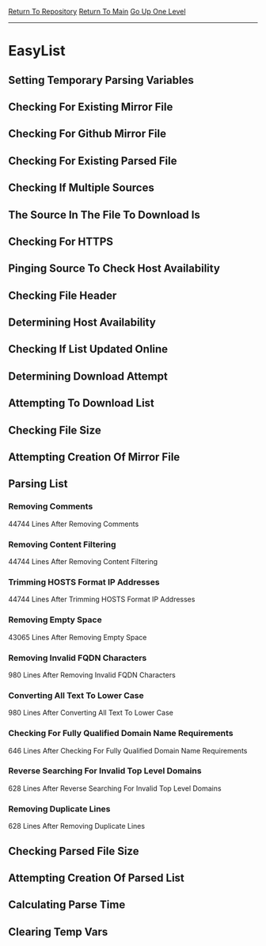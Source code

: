 [Return To Repository](https://github.com/deathbybandaid/piholeparser/)
[Return To Main](https://github.com/deathbybandaid/piholeparser/blob/master/RecentRunLogs/Mainlog.md)
[Go Up One Level](https://github.com/deathbybandaid/piholeparser/blob/master/RecentRunLogs/TopLevelScripts/30-Processing-Blacklists.md)
____________________________________
# EasyList
## Setting Temporary Parsing Variables
## Checking For Existing Mirror File
## Checking For Github Mirror File
## Checking For Existing Parsed File
## Checking If Multiple Sources
## The Source In The File To Download Is
## Checking For HTTPS
## Pinging Source To Check Host Availability
## Checking File Header
## Determining Host Availability
## Checking If List Updated Online
## Determining Download Attempt
## Attempting To Download List
## Checking File Size
## Attempting Creation Of Mirror File
## Parsing List
### Removing Comments
44744 Lines After Removing Comments
### Removing Content Filtering
44744 Lines After Removing Content Filtering
### Trimming HOSTS Format IP Addresses
44744 Lines After Trimming HOSTS Format IP Addresses
### Removing Empty Space
43065 Lines After Removing Empty Space
### Removing Invalid FQDN Characters
980 Lines After Removing Invalid FQDN Characters
### Converting All Text To Lower Case
980 Lines After Converting All Text To Lower Case
### Checking For Fully Qualified Domain Name Requirements
646 Lines After Checking For Fully Qualified Domain Name Requirements
### Reverse Searching For Invalid Top Level Domains
628 Lines After Reverse Searching For Invalid Top Level Domains
### Removing Duplicate Lines
628 Lines After Removing Duplicate Lines
## Checking Parsed File Size
## Attempting Creation Of Parsed List
## Calculating Parse Time
## Clearing Temp Vars

